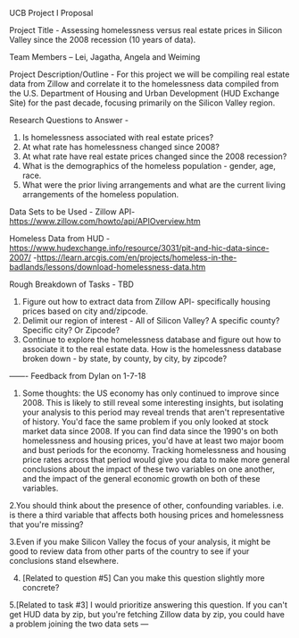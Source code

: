 UCB Project I Proposal

Project Title - Assessing homelessness versus real estate prices in Silicon Valley since the 2008 recession (10 years of data).

Team Members – Lei, Jagatha, Angela and Weiming

Project Description/Outline - For this project we will be compiling real estate data from Zillow and correlate it to the homelessness data compiled from the U.S. Department of Housing and Urban Development (HUD Exchange Site) for the past decade, focusing primarily on the Silicon Valley region.

Research Questions to Answer -
1. Is homelessness associated with real estate prices? 
2. At what rate has homelessness changed since 2008? 
3. At what rate have real estate prices changed since the 2008 recession?
4. What is the demographics of the homeless population - gender, age, race.
5. What were the prior living arrangements and what are the current living arrangements of the homeless population.

Data Sets to be Used - 
Zillow API- https://www.zillow.com/howto/api/APIOverview.htm

Homeless Data  from HUD -https://www.hudexchange.info/resource/3031/pit-and-hic-data-since-2007/
-https://learn.arcgis.com/en/projects/homeless-in-the-badlands/lessons/download-homelessness-data.htm

Rough Breakdown of Tasks - TBD
1. Figure out how to extract data from Zillow API- specifically housing prices based on city and/zipcode.
2. Delimit our region of interest - All of Silicon Valley? A specific county? Specific city? Or Zipcode?
3. Continue to explore the homelessness database and figure out how to associate it to the real estate data. How is the homelessness database broken down - by state, by county, by city, by zipcode?

——-
Feedback from Dylan on 1-7-18

1. Some thoughts: the US economy has only continued to improve since 2008. This is likely to still reveal some interesting insights, but isolating your analysis to this period may reveal trends that aren't representative of history. You'd face the same problem if you only looked at stock market data since 2008. If you can find data since the 1990's on both homelessness and housing prices, you'd have at least two major boom and bust periods for the economy. Tracking homelessness and housing price rates across that period would give you data to make more general conclusions about the impact of these two variables on one another, and the impact of the general economic growth on both of these variables.

2.You should think about the presence of other, confounding variables. i.e. is there a third variable that affects both housing prices and homelessness that you're missing?

3.Even if you make Silicon Valley the focus of your analysis, it might be good to review data from other parts of the country to see if your conclusions stand elsewhere.

4. [Related to question #5] Can you make this question slightly more concrete?

5.[Related to task #3] I would prioritize answering this question. If you can't get HUD data by zip, but you're fetching Zillow data by zip, you could have a problem joining the two data sets
—
